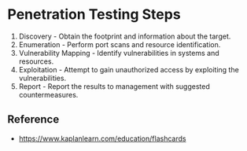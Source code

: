 # Penetration Testing Steps

1. Discovery - Obtain the footprint and information about the target.
2. Enumeration - Perform port scans and resource identification.
3. Vulnerability Mapping - Identify vulnerabilities in systems and resources.
4. Exploitation - Attempt to gain unauthorized access by exploiting the vulnerabilities.
5. Report - Report the results to management with suggested countermeasures.

## Reference
* https://www.kaplanlearn.com/education/flashcards
